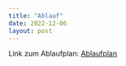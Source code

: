 ```yaml
---
title: "Ablauf"
date: 2022-12-06
layout: post
---
```

Link zum Ablaufplan: 
[Ablaufplan](https://klimaschutztag-rohrbach.de/ablaufplan)

